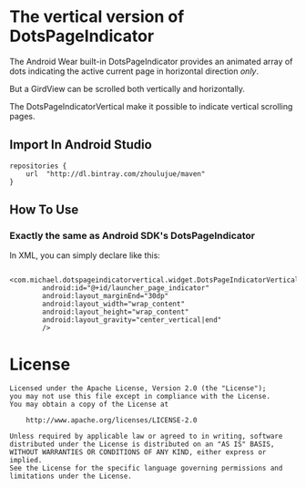 # The vertical version of DotsPageIndicator
The Android Wear built-in DotsPageIndicator provides an animated array of dots indicating the active current page in horizontal direction *only*.

But a GirdView can be scrolled both vertically and horizontally.

The DotsPageIndicatorVertical make it possible to indicate vertical scrolling pages.

## Import In Android Studio

	repositories {
		url  "http://dl.bintray.com/zhoulujue/maven"
	}

## How To Use

### Exactly the same as Android SDK's DotsPageIndicator

In XML, you can simply declare like this:

        <com.michael.dotspageindicatorvertical.widget.DotsPageIndicatorVertical
            android:id="@+id/launcher_page_indicator"
            android:layout_marginEnd="30dp"
            android:layout_width="wrap_content"
            android:layout_height="wrap_content"
            android:layout_gravity="center_vertical|end"
            />


# License

    Licensed under the Apache License, Version 2.0 (the "License");
    you may not use this file except in compliance with the License.
    You may obtain a copy of the License at
    	
    	http://www.apache.org/licenses/LICENSE-2.0
    	
    Unless required by applicable law or agreed to in writing, software
    distributed under the License is distributed on an "AS IS" BASIS,
    WITHOUT WARRANTIES OR CONDITIONS OF ANY KIND, either express or implied.
    See the License for the specific language governing permissions and
    limitations under the License.
